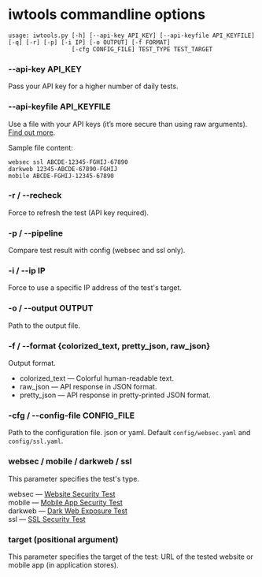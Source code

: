 # iwtools commandline options

```
usage: iwtools.py [-h] [--api-key API_KEY] [--api-keyfile API_KEYFILE] [-q] [-r] [-p] [-i IP] [-o OUTPUT] [-f FORMAT]
                  [-cfg CONFIG_FILE] TEST_TYPE TEST_TARGET
```

### --api-key API_KEY
Pass your API key for a higher number of daily tests.

### --api-keyfile API_KEYFILE
Use a file with your API keys (it’s more secure than using raw arguments).
[Find out more](https://www.immuniweb.com/free/).

Sample file content:

~~~
websec ssl ABCDE-12345-FGHIJ-67890
darkweb 12345-ABCDE-67890-FGHIJ
mobile ABCDE-FGHIJ-12345-67890
~~~

### -r / --recheck
Force to refresh the test (API key required).

### -p / --pipeline
Compare test result with config (websec and ssl only).

### -i / --ip IP
Force to use a specific IP address of the test's target.

### -o / --output OUTPUT
Path to the output file.

### -f / --format {colorized_text, pretty_json, raw_json}
Output format.

- colorized_text — Colorful human-readable text.
- raw_json — API response in JSON format.
- pretty_json — API response in pretty-printed JSON format.

### -cfg / --config-file CONFIG_FILE
Path to the configuration file. json or yaml. Default `config/websec.yaml` and `config/ssl.yaml`.

### websec / mobile / darkweb / ssl
This parameter specifies the test's type.

websec — [Website Security Test](https://www.immuniweb.com/websec/)  
mobile — [Mobile App Security Test](https://www.immuniweb.com/mobile/)  
darkweb — [Dark Web Exposure Test](https://www.immuniweb.com/darkweb/)  
ssl — [SSL Security Test](https://www.immuniweb.com/ssl/)

### target (positional argument)
This parameter specifies the target of the test: URL of the tested website or mobile app (in application stores).

